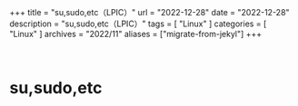 +++
title = "su,sudo,etc（LPIC）"
url = "2022-12-28"
date = "2022-12-28"
description = "su,sudo,etc（LPIC）"
tags = [
  "Linux"
]
categories = [
  "Linux"
]
archives = "2022/11"
aliases = ["migrate-from-jekyl"]
+++

<br>

# su,sudo,etc

